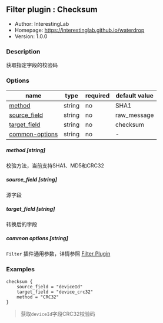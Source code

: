 ## Filter plugin : Checksum

* Author: InterestingLab
* Homepage: https://interestinglab.github.io/waterdrop
* Version: 1.0.0

### Description

获取指定字段的校验码

### Options

| name | type | required | default value |
| --- | --- | --- | --- |
| [method](#method-string) | string | no | SHA1 |
| [source_field](#source_field-string) | string | no | raw_message |
| [target_field](#target_field-string) | string | no | checksum |
| [common-options](#common-options-string)| string | no | - |


##### method [string]

校验方法，当前支持SHA1、MD5和CRC32

##### source_field [string]

源字段

##### target_field [string]

转换后的字段

##### common options [string]

`Filter` 插件通用参数，详情参照 [Filter Plugin](/zh-cn/v1/configuration/filter-plugin)


### Examples

```
checksum {
    source_field = "deviceId"
    target_field = "device_crc32"
    method = "CRC32"
}
```

> 获取`deviceId`字段CRC32校验码
